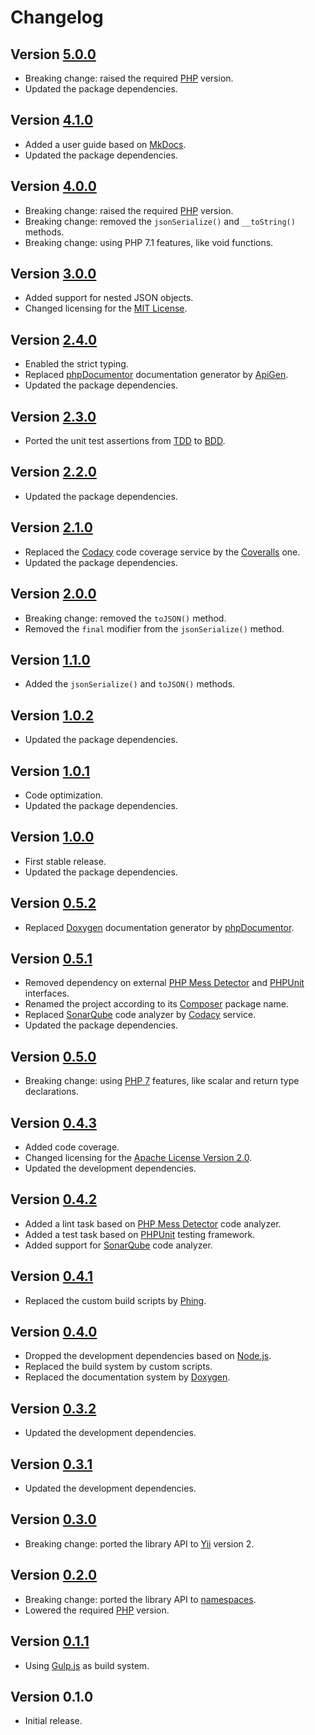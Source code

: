 # Changelog

## Version [5.0.0](https://github.com/cedx/yii2-i18n-messages/compare/v4.1.0...v5.0.0)
- Breaking change: raised the required [PHP](https://secure.php.net) version.
- Updated the package dependencies.

## Version [4.1.0](https://github.com/cedx/yii2-i18n-messages/compare/v4.0.0...v4.1.0)
- Added a user guide based on [MkDocs](http://www.mkdocs.org).
- Updated the package dependencies.

## Version [4.0.0](https://github.com/cedx/yii2-i18n-messages/compare/v3.0.0...v4.0.0)
- Breaking change: raised the required [PHP](https://secure.php.net) version.
- Breaking change: removed the `jsonSerialize()` and `__toString()` methods.
- Breaking change: using PHP 7.1 features, like void functions.

## Version [3.0.0](https://github.com/cedx/yii2-i18n-messages/compare/v2.4.0...v3.0.0)
- Added support for nested JSON objects.
- Changed licensing for the [MIT License](https://opensource.org/licenses/MIT).

## Version [2.4.0](https://github.com/cedx/yii2-i18n-messages/compare/v2.3.0...v2.4.0)
- Enabled the strict typing.
- Replaced [phpDocumentor](https://www.phpdoc.org) documentation generator by [ApiGen](https://github.com/ApiGen/ApiGen).
- Updated the package dependencies.

## Version [2.3.0](https://github.com/cedx/yii2-i18n-messages/compare/v2.2.0...v2.3.0)
- Ported the unit test assertions from [TDD](https://en.wikipedia.org/wiki/Test-driven_development) to [BDD](https://en.wikipedia.org/wiki/Behavior-driven_development).

## Version [2.2.0](https://github.com/cedx/yii2-i18n-messages/compare/v2.1.0...v2.2.0)
- Updated the package dependencies.

## Version [2.1.0](https://github.com/cedx/yii2-i18n-messages/compare/v2.0.0...v2.1.0)
- Replaced the [Codacy](https://www.codacy.com) code coverage service by the [Coveralls](https://coveralls.io) one.
- Updated the package dependencies.

## Version [2.0.0](https://github.com/cedx/yii2-i18n-messages/compare/v1.1.0...v2.0.0)
- Breaking change: removed the `toJSON()` method.
- Removed the `final` modifier from the `jsonSerialize()` method.

## Version [1.1.0](https://github.com/cedx/yii2-i18n-messages/compare/v1.0.2...v1.1.0)
- Added the `jsonSerialize()` and `toJSON()` methods.

## Version [1.0.2](https://github.com/cedx/yii2-i18n-messages/compare/v1.0.1...v1.0.2)
- Updated the package dependencies.

## Version [1.0.1](https://github.com/cedx/yii2-i18n-messages/compare/v1.0.0...v1.0.1)
- Code optimization.
- Updated the package dependencies.

## Version [1.0.0](https://github.com/cedx/yii2-i18n-messages/compare/v0.5.2...v1.0.0)
- First stable release.
- Updated the package dependencies.

## Version [0.5.2](https://github.com/cedx/yii2-i18n-messages/compare/v0.5.1...v0.5.2)
- Replaced [Doxygen](http://www.doxygen.org) documentation generator by [phpDocumentor](https://www.phpdoc.org).

## Version [0.5.1](https://github.com/cedx/yii2-i18n-messages/compare/v0.5.0...v0.5.1)
- Removed dependency on external [PHP Mess Detector](https://phpmd.org) and [PHPUnit](https://phpunit.de) interfaces.
- Renamed the project according to its [Composer](https://getcomposer.org) package name.
- Replaced [SonarQube](http://www.sonarqube.org) code analyzer by [Codacy](https://www.codacy.com) service.
- Updated the package dependencies.

## Version [0.5.0](https://github.com/cedx/yii2-i18n-messages/compare/v0.4.3...v0.5.0)
- Breaking change: using [PHP 7](https://secure.php.net/manual/en/migration70.new-features.php) features, like scalar and return type declarations.

## Version [0.4.3](https://github.com/cedx/yii2-i18n-messages/compare/v0.4.2...v0.4.3)
- Added code coverage.
- Changed licensing for the [Apache License Version 2.0](http://www.apache.org/licenses/LICENSE-2.0).
- Updated the development dependencies.

## Version [0.4.2](https://github.com/cedx/yii2-i18n-messages/compare/v0.4.1...v0.4.2)
- Added a lint task based on [PHP Mess Detector](http://phpmd.org) code analyzer.
- Added a test task based on [PHPUnit](https://phpunit.de) testing framework.
- Added support for [SonarQube](http://www.sonarqube.org) code analyzer.

## Version [0.4.1](https://github.com/cedx/yii2-i18n-messages/compare/v0.4.0...v0.4.1)
- Replaced the custom build scripts by [Phing](https://www.phing.info).

## Version [0.4.0](https://github.com/cedx/yii2-i18n-messages/compare/v0.3.2...v0.4.0)
- Dropped the development dependencies based on [Node.js](https://nodejs.org).
- Replaced the build system by custom scripts.
- Replaced the documentation system by [Doxygen](http://www.doxygen.org).

## Version [0.3.2](https://github.com/cedx/yii2-i18n-messages/compare/v0.3.1...v0.3.2)
- Updated the development dependencies.

## Version [0.3.1](https://github.com/cedx/yii2-i18n-messages/compare/v0.3.0...v0.3.1)
- Updated the development dependencies.

## Version [0.3.0](https://github.com/cedx/yii2-i18n-messages/compare/v0.2.0...v0.3.0)
- Breaking change: ported the library API to [Yii](https://www.yiiframework.com) version 2.

## Version [0.2.0](https://github.com/cedx/yii2-i18n-messages/compare/v0.1.1...v0.2.0)
- Breaking change: ported the library API to [namespaces](https://secure.php.net/manual/en/language.namespaces.php).
- Lowered the required [PHP](https://secure.php.net) version.

## Version [0.1.1](https://github.com/cedx/yii2-i18n-messages/compare/v0.1.0...v0.1.1)
- Using [Gulp.js](http://gulpjs.com) as build system.

## Version 0.1.0
- Initial release.
